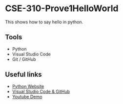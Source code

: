 # CSE-310-Prove1HelloWorld

This shows how to say hello in python.

## Tools
* Python
* Visual Studio Code
* Git / GitHub

## Useful links

* [Python Website](https://www.python.org/)
* [Visual Studio Code & GitHub](https://code.visualstudio.com/docs/editor/versioncontrol)
* [Youtube Demo]()